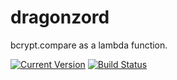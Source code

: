 # dragonzord
bcrypt.compare as a lambda function.

[![Current Version](https://img.shields.io/npm/v/dragonzord.svg)](https://www.npmjs.org/package/dragonzord)
[![Build Status](https://travis-ci.org/continuationlabs/dragonzord.svg?branch=master)](https://travis-ci.org/continuationlabs/dragonzord)
